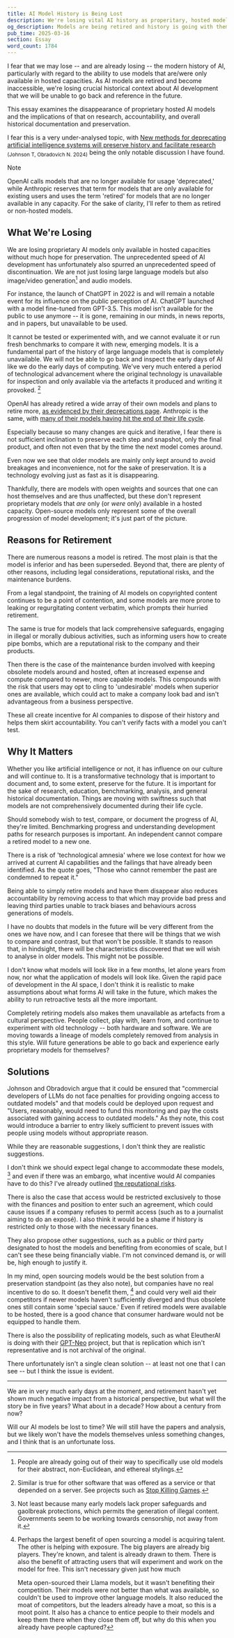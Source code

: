 ```yaml
---
title: AI Model History is Being Lost
description: We're losing vital AI history as properitary, hosted models like the original ChatGPT are retired and become completely inaccessible. This essay examines the rapid disappearance of proprietary AI systems, why preservation matters for research and accountability, and the challenges in archiving these technological milestones. A critical look at our vanishing AI heritage and what it means for future understanding of this transformative technology's development.
og_description: Models are being retired and history is going with them.
pub_time: 2025-03-16
section: Essay
word_count: 1784
---
```


I fear that we may lose -- and are already losing -- the modern history of AI, particularly with regard to the ability to use models that are/were only available in hosted capacities. As AI models are retired and become inaccessible, we're losing crucial historical context about AI development that we will be unable to go back and reference in the future.

This essay examines the disappearance of proprietary hosted AI models and the implications of that on research, accountability, and overall historical documentation and preservation.

I fear this is a very under-analysed topic, with [New methods for deprecating artificial intelligence systems will preserve history and facilitate research](https://doi.org/10.1038/s41467-024-54758-1) <sub>(Johnson T, Obradovich N. 2024)</sub> being the only notable discussion I have found.

> [!NOTE]
> OpenAI calls models that are no longer available for usage 'deprecated,' while Anthropic reserves that term for models that are only available for existing users and uses the term 'retired' for models that are no longer available in any capacity. For the sake of clarity, I'll refer to them as retired or non-hosted models.

## What We're Losing

We are losing proprietary AI models only available in hosted capacities without much hope for preservation. The unprecedented speed of AI development has unfortunately also spurred an unprecedented speed of discontinuation. We are not just losing large language models but also image/video generation[^2] and audio models.

For instance, the launch of ChatGPT in 2022 is and will remain a notable event for its influence on the public perception of AI. ChatGPT launched with a model fine-tuned from GPT-3.5. This model isn't available for the public to use anymore -- it is gone, remaining in our minds, in news reports, and in papers, but unavailable to be used.

It cannot be tested or experimented with, and we cannot evaluate it or run fresh benchmarks to compare it with new, emerging models. It is a fundamental part of the history of large language models that is completely unavailable. We will not be able to go back and inspect the early days of AI like we do the early days of computing. We've very much entered a period of technological advancement where the original technology is unavailable for inspection and only available via the artefacts it produced and writing it provoked. [^1]

OpenAI has already retired a wide array of their own models and plans to retire more, [as evidenced by their deprecations page](https://platform.openai.com/docs/deprecations). Anthropic is the same, with [many of their models having hit the end of their life cycle](https://docs.anthropic.com/en/docs/resources/model-deprecations).

Especially because so many changes are quick and iterative, I fear there is not sufficient inclination to preserve each step and snapshot, only the final product, and often not even that by the time the next model comes around.

Even now we see that older models are mainly only kept around to avoid breakages and inconvenience, not for the sake of preservation. It is a technology evolving just as fast as it is disappearing.

Thankfully, there are models with open weights and sources that one can host themselves and are thus unaffected, but these don't represent proprietary models that _are_ only (or _were_ only) available in a hosted capacity. Open-source models only represent some of the overall progression of model development; it's just part of the picture.

## Reasons for Retirement

There are numerous reasons a model is retired. The most plain is that the model is inferior and has been superseded. Beyond that, there are plenty of other reasons, including legal considerations, reputational risks, and the maintenance burdens.

From a legal standpoint, the training of AI models on copyrighted content continues to be a point of contention, and some models are more prone to leaking or regurgitating content verbatim, which prompts their hurried retirement.

The same is true for models that lack comprehensive safeguards, engaging in illegal or morally dubious activities, such as informing users how to create pipe bombs, which are a reputational risk to the company and their products.

Then there is the case of the maintenance burden involved with keeping obsolete models around and hosted, often at increased expense and compute compared to newer, more capable models. This compounds with the risk that users may opt to cling to 'undesirable' models when superior ones are available, which could act to make a company look bad and isn't advantageous from a business perspective.

These all create incentive for AI companies to dispose of their history and helps them skirt accountability. You can't verify facts with a model you can't test.

## Why It Matters

Whether you like artificial intelligence or not, it has influence on our culture and will continue to. It is a transformative technology that is important to document and, to some extent, preserve for the future. It is important for the sake of research, education, benchmarking, analysis, and general historical documentation. Things are moving with swiftness such that models are not comprehensively documented during their life cycle.

Should somebody wish to test, compare, or document the progress of AI, they're limited. Benchmarking progress and understanding development paths for research purposes is important. An independent cannot compare a retired model to a new one.

There is a risk of 'technological amnesia' where we lose context for how we arrived at current AI capabilities and the failings that have already been identified. As the quote goes, "Those who cannot remember the past are condemned to repeat it."

Being able to simply retire models and have them disappear also reduces accountability by removing access to that which may provide bad press and leaving third parties unable to track biases and behaviours across generations of models.

I have no doubts that models in the future will be very different from the ones we have now, and I can foresee that there will be things that we wish to compare and contrast, but that won't be possible. It stands to reason that, in hindsight, there will be characteristics discovered that we will wish to analyse in older models. This might not be possible.

I don't know what models will look like in a few months, let alone years from now, nor what the application of models will look like. Given the rapid pace of development in the AI space, I don't think it is realistic to make assumptions about what forms AI will take in the future, which makes the ability to run retroactive tests all the more important.

Completely retiring models also makes them unavailable as artefacts from a cultural perspective. People collect, play with, learn from, and continue to experiment with old technology -- both hardware and software. We are moving towards a lineage of models completely removed from analysis in this style. Will future generations be able to go back and experience early proprietary models for themselves?

## Solutions

Johnson and Obradovich argue that it could be ensured that "commercial developers of LLMs do not face penalties for providing ongoing access to outdated models" and that models could be deployed upon request and "Users, reasonably, would need to fund this monitoring and pay the costs associated with gaining access to outdated models." As they note, this cost would introduce a barrier to entry likely sufficient to prevent issues with people using models without appropriate reason.

While they are reasonable suggestions, I don't think they are realistic suggestions.

I don't think we should expect legal change to accommodate these models, [^3] and even if there was an embargo, what incentive would AI companies have to do this? I've already outlined [the reputational risks](#reasons-for-retirement).

There is also the case that access would be restricted exclusively to those with the finances and position to enter such an agreement, which could cause issues if a company refuses to permit access (such as to a journalist aiming to do an exposé). I also think it would be a shame if history is restricted only to those with the necessary finances.

They also propose other suggestions, such as a public or third party designated to host the models and benefiting from economies of scale, but I can't see these being financially viable. I'm not convinced demand is, or will be, high enough to justify it.

In my mind, open sourcing models would be the best solution from a preservation standpoint (as they also note), but companies have no real incentive to do so. It doesn't benefit them, [^4] and could very well aid their competitors if newer models haven't sufficiently diverged and thus obsolete ones still contain some 'special sauce.' Even if retired models were available to be hosted, there is a good chance that consumer hardware would not be equipped to handle them.

There is also the possibility of replicating models, such as what EleutherAI is doing with their [GPT-Neo](https://researcher2.eleuther.ai/projects/gpt-neo/) project, but that is replication which isn't representative and is not archival of the original.

There unfortunately isn't a single clean solution -- at least not one that I can see -- but I think the issue is evident.

---

We are in very much early days at the moment, and retirement hasn't yet shown much negative impact from a historical perspective, but what will the story be in five years? What about in a decade? How about a century from now?

Will our AI models be lost to time? We will still have the papers and analysis, but we likely won't have the models themselves unless something changes, and I think that is an unfortunate loss.

[^1]: Similar is true for other software that was offered as a service or that depended on a server. See projects such as [Stop Killing Games](https://www.stopkillinggames.com).

[^2]: People are already going out of their way to specifically use old models for their abstract, non-Euclidean, and ethereal stylings.

[^3]: Not least because many early models lack proper safeguards and gaolbreak protections, which permits the generation of illegal content. Governments seem to be working towards censorship, not away from it.

[^4]:
    Perhaps the largest benefit of open sourcing a model is acquiring talent. The other is helping with exposure. The big players are already big players. They're known, and talent is already drawn to them. There is also the benefit of attracting users that will experiment and work on the model for free. This isn't necessary given just how much

    Meta open-sourced their Llama models, but it wasn't benefiting their competition. Their models were not better than what was available, so couldn't be used to improve other language models. It also reduced the moat of competitors, but the leaders already have a moat, so this is a moot point. It also has a chance to entice people to their models and keep them there when they close them off, but why do this when you already have people captured?
